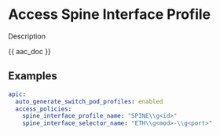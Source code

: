 # Access Spine Interface Profile

Description

{{ aac_doc }}
## Examples

```yaml
apic:
  auto_generate_switch_pod_profiles: enabled
  access_policies:
    spine_interface_profile_name: "SPINE\\g<id>"
    spine_interface_selector_name: "ETH\\g<mod>-\\g<port>"
```
